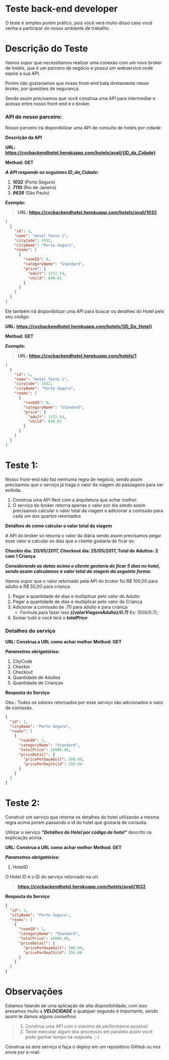 # Teste back-end developer

O teste é simples porém prático, pois você verá muito disso caso você venha a participar do nosso ambiente de trabalho.

# Descrição do Teste

Vamos supor que necessitamos realizar uma conexão com um novo broker de hotéis, que é um parceiro de negócio e possui um
webservice onde expõe a sua API.

Porém não gostaríamos que nosso front-end bata diretamente nesse broker, por questões de segurança.

Sendo assim precisamos que você construa uma API para intermediar o acesso entre nosso front-end e o broker.

### API do nosso parceiro:

Nosso parceiro irá disponibilizar uma API de consulta de hotéis por cidade:

**Descrição da API**

**URL: https://cvcbackendhotel.herokuapp.com/hotels/avail/{ID_da_Cidade}**

**Method: GET**

***A API responde os seguintes ID_da_Cidade:***

1. ***1032*** (Porto Seguro)
2. ***7110*** (Rio de Janeiro)
3. ***9626*** (São Paulo)

***Exemplo:***
> **URL: https://cvcbackendhotel.herokuapp.com/hotels/avail/1032**

```json
[
  {
    "id": 1,
    "name": "Hotel Teste 1",
    "cityCode": 1032,
    "cityName": "Porto Seguro",
    "rooms": [
      {
        "roomID": 0,
        "categoryName": "Standard",
        "price": {
          "adult": 1372.54,
          "child": 848.61
        }
      }
    ]
  }
]
```

Ele também irá disponibilizar uma API para buscar os detalhes do Hotel pelo seu código:

**URL: https://cvcbackendhotel.herokuapp.com/hotels/{ID_Do_Hotel}**

**Method: GET**

***Exemplo:***
> **URL: https://cvcbackendhotel.herokuapp.com/hotels/1**

```json
[
  {
    "id": 1,
    "name": "Hotel Teste 1",
    "cityCode": 1032,
    "cityName": "Porto Seguro",
    "rooms": [
      {
        "roomID": 0,
        "categoryName": "Standard",
        "price": {
          "adult": 1372.54,
          "child": 848.61
        }
      }
    ]
  }
]
```

# Teste 1:

Nosso front-end não faz nenhuma regra de negócio, sendo assim precisamos que o serviço já traga o valor da viagem do
passageiro para ser exibida.

1. Construa uma API Rest com a arquitetura que achar melhor:
2. O serviço do broker retorna apenas o valor por dia sendo assim precisamos calcular o valor total da viagem e
   adicionar a comissão para cada um dos quartos retornados

**Detalhes de como calcular o valor total da viagem**

A API do broker só retorna o valor da diária sendo assim precisamos pegar esse valor e calcular os dias que o cliente
gostaria de ficar ex:

**Checkin dia: 20/05/2017, Checkout dia: 25/05/2017, Total de Adultos: 2 com 1 Criança**

***Considerando as datas acima o cliente gostaria de ficar 5 dias no hotel, sendo assim calculamos o valor total da
viagem da seguinte forma:***

Vamos supor que o valor retornado pela API do broker foi R$ 100,00 para adulto e R$ 50,00 para criança:

1. Pegar a quantidade de dias e multiplicar pelo valor do Adulto
2. Pegar a quantidade de dias e multiplicar pelo valor do Criança
3. Adicionar a comissão de .70 para adulto e para criança
    * Formula para fazer isso ***({valorViagemAdulto}/0.7)*** Ex: (500/0.7);
4. Somar tudo e você terá o ***totalPrice***

### Detalhes do serviço

**URL: Construa a URL como achar melhor**
**Method: GET**

***Parametros obrigatórios:***

1. CityCode
2. Checkin
3. Checkout
4. Quantidade de Adultos
5. Quantidade de Crianças

**Resposta do Serviço**

Obs.: Todos os valores retornados por esse serviço são adicionados o valor de comissão.

```json
{
  "id": 1,
  "cityName": "Porto Seguro",
  "rooms": [
    {
      "roomID": 1,
      "categoryName": "Standard",
      "totalPrice": 10000.00,
      "priceDetail": {
        "pricePerDayAdult": 500.00,
        "pricePerDayChild": 250.00
      }
    }
  ]
}
```

# Teste 2:

Construir um serviço que retorne os detalhes do hotel utilizando a mesma regra acima porem passando o id do hotel que
gostaria de consulta.

Utilizar o serviço ***"Detalhes do Hotel por código de hotel"*** descrito na explicação acima.

**URL: Construa a URL como achar melhor**
**Method: GET**

***Parametros obrigatórios:***

1. HotelID

O Hotel ID é o ID do serviço retornado na url:
> **https://cvcbackendhotel.herokuapp.com/hotels/avail/1032**

**Resposta do Serviço**

```json
{
  "id": 1,
  "cityName": "Porto Seguro",
  "rooms": [
    {
      "roomID": 1,
      "categoryName": "Standard",
      "totalPrice": 10000.00,
      "priceDetail": {
        "pricePerDayAdult": 500.00,
        "pricePerDayChild": 250.00
      }
    }
  ]
}
```

# Observações

Estamos falando de uma aplicação de alta disponibilidade, com isso presamos muito a ***VELOCIDADE*** e qualquer segundo
é importante, sendo assim te damos alguns conselhos:
> 1. Construa uma API com o máximo de performance possível
>2. Tente executar algum dos processos em paralelo assim você pode ganhar tempo na resposta. ;-)

Construa os dois serviço e faça o deploy em um repositório GitHub ou nos envie por e-mail.